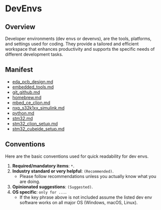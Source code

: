 # DevEnvs

## Overview

Developer environments (dev envs or devenvs), are the tools, platforms, and
settings used for coding. They provide a tailored and efficient workspace that
enhances productivity and supports the specific needs of different development
tasks.

## Manifest

- [eda_pcb_design.md](eda_pcb_design.md)
- [embedded_tools.md](embedded_tools.md)
- [git_github.md](git_github.md)
- [homebrew.md](homebrew.md)
- [mbed_ce_clion.md](mbed_ce_clion.md)
- [nxp_s32k1xx_simulink.md](nxp_s32k1xx_simulink.md)
- [python.md](python.md)
- [stm32.md](stm32.md)
- [stm32_clion_setup.md](stm32_clion_setup.md)
- [stm32_cubeide_setup.md](stm32_cubeide_setup.md)

## Conventions

Here are the basic conventions used for quick readability for dev envs.

1. **Required/mandatory items**: `*`.
2. **Industry standard or very helpful**: `(Recommended)`.
    - Please follow recommendations unless you actually know what you are doing.
3. **Opinionated suggestions**: `(Suggested)`.
4. **OS specific**: `only for ...`.
    - If the key phrase above is not included assume the listed dev env software
      works on all major OS (Windows, macOS, Linux).

